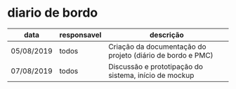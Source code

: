 # diario de bordo
|data|responsavel|descrição|
|----|-----------|---------|
|05/08/2019|todos|Criação da documentação do projeto (diário de bordo e PMC)|
|07/08/2019|todos|Discussão e prototipação do sistema, início de mockup|
